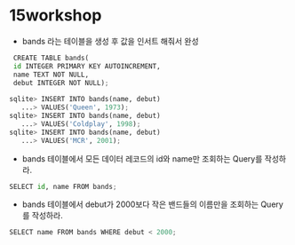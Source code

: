 # 15workshop

* bands 라는 테이블을 생성 후 값을 인서트 해줘서 완성

```python
 CREATE TABLE bands(
 id INTEGER PRIMARY KEY AUTOINCREMENT,                         
 name TEXT NOT NULL,
 debut INTEGER NOT NULL);
 
sqlite> INSERT INTO bands(name, debut)
   ...> VALUES('Queen', 1973);
sqlite> INSERT INTO bands(name, debut)
   ...> VALUES('Coldplay', 1998);                                     
sqlite> INSERT INTO bands(name, debut)
   ...> VALUES('MCR', 2001);          
```



* bands 테이블에서 모든 데이터 레코드의 id와 name만 조회하는 Query를 작성하라.

```python
SELECT id, name FROM bands;
```



* bands 테이블에서 debut가 2000보다 작은 밴드들의 이름만을 조회하는 Query를 작성하라.

```python
SELECT name FROM bands WHERE debut < 2000;
```

